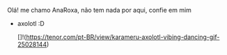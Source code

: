 Olá! me chamo AnaRoxa, não tem nada por aqui, confie em mim
- axolotl :D

  []!(https://tenor.com/pt-BR/view/karameru-axolotl-vibing-dancing-gif-25028144)
